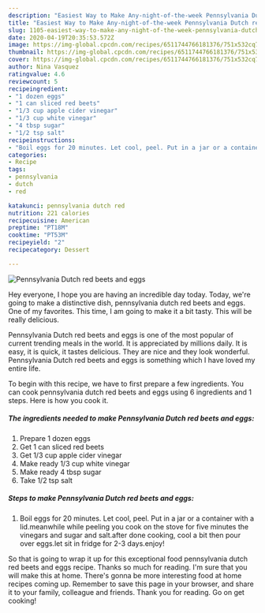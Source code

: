 ```yaml
---
description: "Easiest Way to Make Any-night-of-the-week Pennsylvania Dutch red beets and eggs"
title: "Easiest Way to Make Any-night-of-the-week Pennsylvania Dutch red beets and eggs"
slug: 1105-easiest-way-to-make-any-night-of-the-week-pennsylvania-dutch-red-beets-and-eggs
date: 2020-04-19T20:35:53.572Z
image: https://img-global.cpcdn.com/recipes/6511744766181376/751x532cq70/pennsylvania-dutch-red-beets-and-eggs-recipe-main-photo.jpg
thumbnail: https://img-global.cpcdn.com/recipes/6511744766181376/751x532cq70/pennsylvania-dutch-red-beets-and-eggs-recipe-main-photo.jpg
cover: https://img-global.cpcdn.com/recipes/6511744766181376/751x532cq70/pennsylvania-dutch-red-beets-and-eggs-recipe-main-photo.jpg
author: Nina Vasquez
ratingvalue: 4.6
reviewcount: 5
recipeingredient:
- "1 dozen eggs"
- "1 can sliced red beets"
- "1/3 cup apple cider vinegar"
- "1/3 cup white vinegar"
- "4 tbsp sugar"
- "1/2 tsp salt"
recipeinstructions:
- "Boil eggs for 20 minutes. Let cool, peel. Put in a jar or a container with a lid.meanwhile while peeling you cook on the stove for five minutes the vinegars and sugar and salt.after done cooking,  cool a bit then pour over eggs.let sit in fridge for 2-3 days.enjoy!"
categories:
- Recipe
tags:
- pennsylvania
- dutch
- red

katakunci: pennsylvania dutch red 
nutrition: 221 calories
recipecuisine: American
preptime: "PT18M"
cooktime: "PT53M"
recipeyield: "2"
recipecategory: Dessert

---
```



![Pennsylvania Dutch red beets and eggs](https://img-global.cpcdn.com/recipes/6511744766181376/751x532cq70/pennsylvania-dutch-red-beets-and-eggs-recipe-main-photo.jpg)

Hey everyone, I hope you are having an incredible day today. Today, we're going to make a distinctive dish, pennsylvania dutch red beets and eggs. One of my favorites. This time, I am going to make it a bit tasty. This will be really delicious.

Pennsylvania Dutch red beets and eggs is one of the most popular of current trending meals in the world. It is appreciated by millions daily. It is easy, it is quick, it tastes delicious. They are nice and they look wonderful. Pennsylvania Dutch red beets and eggs is something which I have loved my entire life.




To begin with this recipe, we have to first prepare a few ingredients. You can cook pennsylvania dutch red beets and eggs using 6 ingredients and 1 steps. Here is how you cook it.

<!--inarticleads1-->

##### The ingredients needed to make Pennsylvania Dutch red beets and eggs:

1. Prepare 1 dozen eggs
1. Get 1 can sliced red beets
1. Get 1/3 cup apple cider vinegar
1. Make ready 1/3 cup white vinegar
1. Make ready 4 tbsp sugar
1. Take 1/2 tsp salt




<!--inarticleads2-->

##### Steps to make Pennsylvania Dutch red beets and eggs:

1. Boil eggs for 20 minutes. Let cool, peel. Put in a jar or a container with a lid.meanwhile while peeling you cook on the stove for five minutes the vinegars and sugar and salt.after done cooking,  cool a bit then pour over eggs.let sit in fridge for 2-3 days.enjoy!




So that is going to wrap it up for this exceptional food pennsylvania dutch red beets and eggs recipe. Thanks so much for reading. I'm sure that you will make this at home. There's gonna be more interesting food at home recipes coming up. Remember to save this page in your browser, and share it to your family, colleague and friends. Thank you for reading. Go on get cooking!
